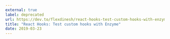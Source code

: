 ```yaml
---
external: true
label: deprecated
url: https://dev.to/flexdinesh/react-hooks-test-custom-hooks-with-enzyme-40ib
title: "React Hooks: Test custom hooks with Enzyme"
date: 2019-03-23
---
```


